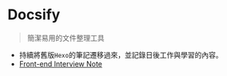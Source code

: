 # Docsify

> 簡潔易用的文件整理工具

* 持續將舊版`Hexo`的筆記遷移過來，並記錄日後工作與學習的內容。
* [Front-end Interview Note](https://docsify-frontend-interview.netlify.app)